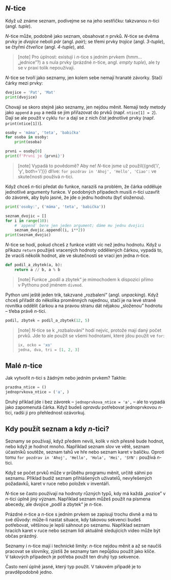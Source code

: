 ## <var>N</var>-tice

Když už známe seznam, podívejme se na jeho sestřičku: takzvanou
<var>n</var>-tici (angl. *tuple*).

<var>N</var>-tice může, podobně jako seznam, obsahovat <var>n</var> prvků. 
<var>N</var>-tice se dvěma prvky je *dvojice*
neboli *pár* (angl. *pair*); se třemi
prvky *trojice* (angl. *3-tuple*),
se čtyřmi *čtveřice* (angl. *4-tuple*), atd.

> [note]
> Pro úplnost: existují i <var>n</var>-tice s jedním prvkem (hmm… „jednice”?)
> a s nula prvky (prázdné <var>n</var>-tice, angl. *empty tuple*),
> ale ty se v praxi tolik nepoužívají.

<var>N</var>-tice se tvoří jako seznamy, jen kolem sebe nemají hranaté závorky.
Stačí čárky mezi prvky:

```python
dvojice = 'Pat', 'Mat'
print(dvojice)
```

Chovají se skoro stejně jako seznamy, jen nejdou měnit.
Nemají tedy metody jako `append` a `pop` a nedá se jim přiřazovat do prvků
(např. `ntice[1] = 2`).
Dají se ale použít v cyklu `for` a dají se z nich číst jednotlivé prvky
(např. `print(ntice[1])`).

```python
osoby = 'máma', 'teta', 'babička'
for osoba in osoby:
    print(osoba)

prvni = osoby[0]
print(f'První je {prvni}')
```

> [note]
> Vypadá to povědomě? Aby ne!
> <var>N</var>-tice jsme už použil{{gnd('i', 'y', both='i')}} dříve:
> `for pozdrav in 'Ahoj', 'Hello', 'Ciao':`
> ve skutečnosti používá <var>n</var>-tici.

Když chceš <var>n</var>-tici předat do funkce,
narazíš na problém, že čárka odděluje jednotlivé
argumenty funkce.
V podobných případech musíš <var>n</var>-tici
uzavřít do závorek, aby bylo jasné, že jde o jednu
hodnotu (byť složenou).

```python
print('osoby:', ('máma', 'teta', 'babička'))
```

```python
seznam_dvojic = []
for i in range(10):
    # `append` bere jen jeden argument; dáme mu jednu dvojici
    seznam_dvojic.append((i, i**2))
print(seznam_dvojic)
```

<var>N</var>-tice se hodí, pokud chceš z funkce vrátit
víc než jednu hodnotu.
Když u příkazu `return` použiješ vracených hodnoty oddělených čárkou,
vypadá to, že vracíš několik hodnot, ale
ve skutečnosti se vrací jen jedna <var>n</var>-tice.

```python
def podil_a_zbytek(a, b):
    return a // b, a % b
```

> [note]
> Funkce „podíl a zbytek“ je mimochodem k dispozici přímo v Pythonu
> pod jménem `divmod`.

Python umí ještě jeden trik, takzvané „rozbalení“ (angl. *unpacking*).
Když chceš přiřadit do několika proměnných najednou, stačí je na levé
straně rovnítka oddělit čárkou a na pravou stranu
dát nějakou „složenou” hodnotu – třeba právě <var>n</var>-tici.

```python
podil, zbytek = podil_a_zbytek(12, 5)
```

> [note]
> <var>N</var>-tice se k „rozbalování“ hodí nejvíc, protože mají
> daný počet prvků.
> Jde to ale použít se všemi hodnotami, které jdou použít ve `for`:
>
> ```python
> ix, ocko = 'xo'
> jedna, dva, tri = [1, 2, 3]
> ```


## Malé <var>n</var>-tice

Jak vytvořit <var>n</var>-tici s žádným nebo jedním prvkem? Takhle:

```python
prazdna_ntice = ()
jednoprvkova_ntice = ('a', )
```

Druhý příklad jde i bez závorek –
`jednoprvkova_ntice = 'a',` –
ale to vypadá jako zapomenutá čárka.
Když budeš *opravdu* potřebovat jednoprvkovou
<var>n</var>-tici, radši ji pro přehlednost ozávorkuj.


## Kdy použít seznam a kdy <var>n</var>-tici?

Seznamy se používají, když předem nevíš,
kolik v nich přesně bude hodnot,
nebo když je hodnot mnoho.
Například seznam slov ve větě,
seznam účastníků soutěže, seznam tahů ve hře
nebo seznam karet v balíčku.
Oproti tomu `for pozdrav in 'Ahoj', 'Hello', 'Hola', 'Hei', 'SYN':`
používá <var>n</var>-tici.

Když se počet prvků může v průběhu programu měnit, určitě sáhni po seznamu.
Příklad budiž seznam přihlášených uživatelů, nevyřešených požadavků,
karet v ruce nebo položek v inventáři.

<var>N</var>-tice se často používají na hodnoty
různých typů, kdy má každá „pozice”
v <var>n</var>-tici úplně jiný význam.
Například seznam můžeš použít na písmena abecedy,
ale dvojice „podíl a zbytek“ je <var>n</var>-tice.

Prázdné <var>n</var>-tice a <var>n</var>-tice s jedním
prvkem se zapisují trochu divně a má to své důvody:
může-li nastat situace, kdy takovou sekvenci budeš
potřebovat, většinou je lepší sáhnout po seznamu.
Například seznam hracích karet v ruce nebo
seznam lidí aktuálně sledujících video může být občas prázdný.

Seznamy i n-tice mají i technické limity:
<var>n</var>-tice nejdou měnit a až se naučíš pracovat se slovníky,
zjistíš že seznamy tam nepůjdou použít jako klíče.
V takových případech je potřeba použít ten druhý typ sekvence.

Často není úplně jasné, který typ použít.
V takovém případě je to pravděpodobně jedno.
